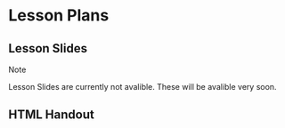 # Lesson Plans

## Lesson Slides
> [!NOTE]  
> Lesson Slides are currently not avalible. These will be avalible very soon.

## HTML Handout
